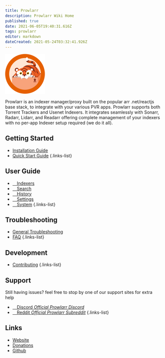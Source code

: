 ```yaml
---
title: Prowlarr
description: Prowlarr Wiki Home
published: true
date: 2021-06-05T19:40:31.616Z
tags: prowlarr
editor: markdown
dateCreated: 2021-05-24T03:32:41.926Z
---
```


![128.png](/assets/prowlarr/128.png)

Prowlarr is an indexer manager/proxy built on the popular arr .net/reactjs base stack, to integrate with your various PVR apps. Prowlarr supports both Torrent Trackers and Usenet Indexers. It integrates seamlessly with Sonarr, Radarr, Lidarr, and Readarr offering complete management of your indexers with no per-app Indexer setup required (we do it all).

## Getting Started
- [Installation Guide](/prowlarr/installation)
- [Quick Start Guide](/prowlarr/quick-start-guide)
{.links-list}

## User Guide
- [<i class="fas fa-play"></i>&emsp;Indexers](/prowlarr/indexers)
- [<i class="fas fa-search"></i>&emsp;Search](/prowlarr/search)
- [<i class="fas fa-clock"></i>&emsp;History](/prowlarr/history)
- [<i class="fas fa-cogs"></i>&emsp;Settings](/prowlarr/settings)
- [<i class="fas fa-laptop"></i>&emsp;System](/prowlarr/system)
{.links-list}

## Troubleshooting
- [General Troubleshooting](/prowlarr/troubleshooting)
- [FAQ](/prowlarr/faq)
{.links-list}

## Development
- [Contributing](/prowlarr/contributing)
{.links-list}

## Support
Still having issues? feel free to stop by one of our support sites for extra help

- [<i class="fab fa-discord"></i>&emsp;Discord *Official Prowlarr Discord*](https://prowlarr.com/discord)
- [<i class="fab fa-reddit"></i>&emsp;Reddit *Official Prowlarr Subreddit*](https://reddit.com/r/prowlarr)
{.links-list}

## Links
- [Website](https://prowlarr.com)
- [Donations](https://opencollective.com/prowlarr)
- [Github](https://github.com/prowlarr/prowlarr)